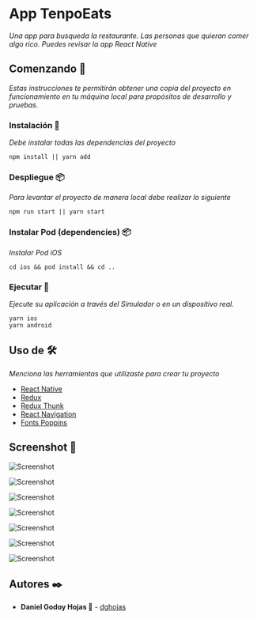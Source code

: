 # App TenpoEats

_Una app para busqueda la restaurante. Las personas que quieran comer algo rico. Puedes revisar la app React Native_

## Comenzando 🚀

_Estas instrucciones te permitirán obtener una copia del proyecto en funcionamiento en tu máquina local para propósitos de desarrollo y pruebas._

### Instalación 🔧

_Debe instalar todas las dependencias del proyecto_

```
npm install || yarn add
```

### Despliegue 📦

_Para levantar el proyecto de manera local debe realizar lo siguiente_

```
npm run start || yarn start
```

### Instalar Pod (dependencies) 📦

_Instalar Pod iOS_

```
cd ios && pod install && cd ..
```

### Ejecutar 🚀

_Ejecute su aplicación a través del Simulador o en un dispositivo real._

```
yarn ios
yarn android
```

## Uso de 🛠️

_Menciona las herramientas que utilizaste para crear tu proyecto_

- [React Native](https://reactnative.dev/)
- [Redux](https://es.redux.js.org/)
- [Redux Thunk](https://github.com/reduxjs/redux-thunk)
- [React Navigation](https://reactnavigation.org/)
- [Fonts Poppins](https://fonts.google.com/specimen/Poppins)

## Screenshot 📸

![Screenshot](screenshot/Screen001.png)

![Screenshot](screenshot/Screen002.png)

![Screenshot](screenshot/Screen003.png)

![Screenshot](screenshot/Screen004.png)

![Screenshot](screenshot/Screen005.png)

![Screenshot](screenshot/Screen006.png)

![Screenshot](screenshot/Screen007.png)

## Autores ✒️

- **Daniel Godoy Hojas 🍃** - [dghojas](https://github.com/mts4)